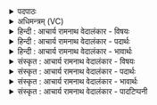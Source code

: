 <details><summary>पदपाठः</summary>

त्रि꣣पा꣢त्। त्रि꣣। पा꣢त्। ऊ꣣र्ध्वः꣢। उत्। ऐ꣣त्। पु꣡रु꣢꣯षः। पा꣡दः꣢꣯। अ꣣स्य। इह꣢। अ꣣भवत्। पु꣢न꣣रि꣡ति꣢। त꣡था꣢꣯। वि꣡ष्व꣢꣯ङ्। वि। स्व꣣ङ्। वि꣢। अ꣣क्रामत्। अशनानशने꣢। अ꣣शन। आनशने꣡इति꣢। अ꣣भि꣢। ६१८।
</details>

<details><summary>अधिमन्त्रम् (VC)</summary>

- पुरुषः
- वामदेवो गौतमः
- अनुष्टुप्
- गान्धारः
- आरण्यं काण्डम्
</details>

<details><summary>हिन्दी : आचार्य रामनाथ वेदालंकार - विषयः</summary>

अगले मन्त्र में पुनः उसी परमपुरुष का वर्णन है।
</details>

<details><summary>हिन्दी : आचार्य रामनाथ वेदालंकार - पदार्थः</summary>

पदार्थान्वयभाषाः -  (त्रिपात्) तीन-चौथाई अंशवाला (पुरुषः) पूर्वोक्त परमेश्वर (ऊर्ध्वः उत् ऐत्) इस जगत् से ऊपर उठा हुआ है। (इह पुनः) इस जगत् में तो (अस्य) इस पूर्ण परमेश्वर का (पादः) एक-चतुर्थांश ही (अभवत्) विद्यमान है। (तथा) उसी प्रकार से अर्थात् एक-चतुर्थांश की ही व्याप्ति से (वि-स्वङ्) विविध पदार्थों में सम्यक् प्राप्त हुआ वह (अशनानशने अभि) चेतन-अचेतन को लक्ष्य करके (व्यक्रामत्) विविध रुप से चेष्टा कर रहा है, अर्थात् मनुष्य आदि प्राणियों तथा अग्नि, सूर्य, पवन, पर्वत, नदी आदि चेतन-अचेतन के यथायोग्य प्राणन आदि व्यापार को तथा स्थिति आदि व्यापार को कर रहा है ॥४॥
</details>

<details><summary>हिन्दी : आचार्य रामनाथ वेदालंकार - भावार्थः</summary>

भावार्थभाषाः -  इस चेतन-अचेतन-रूप जगत् में जो महान् कर्तृत्व दृष्टिगोचर हो रहा है, उसमें परमेश्वर के सामर्थ्य का थोड़ा-सा अंश ही क्रियाशील है, परमेश्वर का वास्तविक सामर्थ्य और स्वरूप तो लोकातिक्रान्त है ॥४॥
</details>

<details><summary>संस्कृत : आचार्य रामनाथ वेदालंकार - विषयः</summary>

अथ पुनरपि तमेव परमपुरुषं वर्णयति।
</details>

<details><summary>संस्कृत : आचार्य रामनाथ वेदालंकार - पदार्थः</summary>

पदार्थान्वयभाषाः -  (त्रिपात्) त्रि-चतुर्थाशः (पुरुषः) पूर्वोक्तः परमेश्वरः (ऊर्ध्वः उत्-ऐत्) अस्माज्जगतः ऊर्ध्वम् उद्गतोऽस्ति, (इह पुनः) अस्मिन् संसारे तु (अस्य) पूर्णस्य परमेश्वरस्य (पादः) एकश्चतुर्थांश एव (अभवत्) विद्यते। (तथा) तेनैव प्रकारेण एकचतुर्थांशव्याप्त्या इत्यर्थः (वि-स्वङ्२) विविधपदार्थान् सम्यक् प्राप्तः सन्। वि विविधतया सु सम्यग् अञ्चतीति विष्वङ्। (अशनानशने अभि) चेतनाचेतने अभिलक्ष्य। अश्नाति भोगान् भुङ्क्ते इति अशनं चेतनं तद्भिन्नम् अनशनं, ते अशनानशने। (व्यक्रामत्) विचेष्टते, चेतनाचेतनानां मनुष्यादिप्राणिनाम् अग्निसूर्यपवनगिरिनद्यादीनां च यथायोग्यं प्राणनादिव्यापारं स्थित्यादिव्यापारं च विधत्ते इति भावः ॥४॥३
</details>

<details><summary>संस्कृत : आचार्य रामनाथ वेदालंकार - भावार्थः</summary>

भावार्थभाषाः -  चेतनाचेतनात्मकेऽस्मिन् जगति यन्महत् कर्तृत्वं दृष्टिगोचरतां याति तत्र परमेश्वरसामर्थ्यस्य स्वल्पांश एव क्रियाशीलो भवति, परमेश्वरस्य वास्तवं सामर्थ्यं स्वरूपं च लोकातिगं वर्तते ॥४॥
</details>

<details><summary>संस्कृत : आचार्य रामनाथ वेदालंकार - पादटिप्पनी</summary>

टिप्पणी:   १. ऋ० १०।९०।४, य० ३१।४ उभयत्र ‘ततो विष्वङ् व्यक्रामत् साशनानशने अभि’ इति पाठः। अथ० १९।६।२ ‘त्रिभिः पद्भिर्द्यामरोहत् पादस्येहाभवत् पुनः। तथा व्यक्रामद् विष्वङशनानशने अनु’ ॥ इति पाठः। २. विष्वङ् देवतिर्यगादिरूपेण विविधः सन्—इति सा०। विषु सर्वत्राञ्चतीति विष्वङ् देवतिर्यगादिरूपेण विविधः सन्—इति यजुर्भाष्ये म०। यो विषु सर्वत्राञ्चति प्राप्नोति—इति तत्रैव द०। अस्माभिस्तु वि-स्वङ् इति पदपाठः आदृतः। ३. दयानन्दर्षिरपि मन्त्रमेतं यजुर्भाष्ये परमेश्वरपक्षे व्याख्यातवान्।
</details>